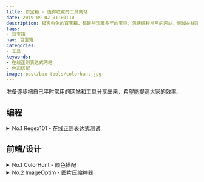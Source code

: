 ```yaml
---
title: 百宝箱 - 值得收藏的工具网站
date: 2019-09-02 01:00:10
description: 极客兔兔的百宝箱，都是些珍藏多年的宝贝。包括编程常用的网站，例如在线正则表达式；前端设计常用的网站，例如色彩搭配等。
tags:
- 百宝箱
nav: 百宝箱
categories:
- 工具
keywords:
- 在线正则表达式网站
- 色彩搭配
image: post/box-tools/colorhunt.jpg
---
```


准备逐步把自己平时常用的网站和工具分享出来，希望能提高大家的效率。

## 编程

<details>
<summary>No.1 Regex101 - 在线正则表达式测试</summary>
<div>

[Regex101](https://regex101.com/)

正则表达式无非是一些规则的集合罢了，很多童鞋有正则恐怖症，不知道自己写的是否是期望的，这个网站可以帮助你克服正则恐怖症，你正则表达式中的每一个字母符号，都会告诉你具体的含义。

![regex](box-tools/regex.jpg)
</div>
</details>

## 前端/设计

<details>
<summary>No.1 ColorHunt - 颜色搭配</summary>
<div>

[ColorHunt](https://colorhunt.co)

好看的配色都在这里，适合建站颜色搭配困难症。

![colorhunt](box-tools/colorhunt.jpg)
</div>
</details>

<details>
<summary>No.2 ImageOptim - 图片压缩神器</summary>
<div>

[ImageOptim](https://imageoptim.com/mac)

一直在使用的图片压缩神器，压缩率基本在 50% 以上，本站的所有图片上传前都经过 ImageOptim 压缩。而且非常小！只有一个页面，拖进去即可！

![ImageOptim](box-tools/imageoptim.jpg)
</div>
</details>